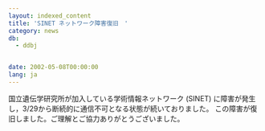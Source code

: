 ```yaml
---
layout: indexed_content
title: 'SINET ネットワーク障害復旧　'
category: news
db:
  - ddbj


date: 2002-05-08T00:00:00
lang: ja
---
```


国立遺伝学研究所が加入している学術情報ネットワーク (SINET) に障害が発生し，3/29から断続的に通信不可となる状態が続いておりました。 この障害が復旧しました。ご理解とご協力ありがとうございました。
